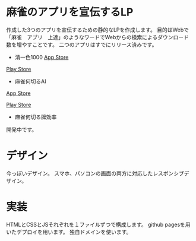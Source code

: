# 麻雀のアプリを宣伝するLP

作成した3つのアプリを宣伝するための静的なLPを作成します。
目的はWebで「麻雀　アプリ　上達」のようなワードでWebからの検索によるダウンロード数を増やすことです。
二つのアプリはすでにリリース済みです。

- 清一色1000
 [App Store](https://apps.apple.com/jp/app/%E6%B8%85%E4%B8%80%E8%89%B21000/id1559676655)

 [Play Store](https://play.google.com/store/apps/details?id=com.NaokiNakamichi.Mentin&hl=ja)


- 麻雀何切るAI

[App Store](https://apps.apple.com/us/app/%E9%BA%BB%E9%9B%80%E4%BD%95%E5%88%87%E3%82%8Bai/id6741804459)

[Play Store](https://play.google.com/store/apps/details?id=com.NaokiNakamichi.nanikiru&hl=ja)

- 麻雀何切る牌効率

開発中です。

# デザイン

今っぽいデザイン。
スマホ、パソコンの画面の両方に対応したレスポンシブデザイン。



# 実装

HTMLとCSSとJSそれぞれを１ファイルずつで構成します。
github pagesを用いたデプロイを用います。
独自ドメインを使います。




